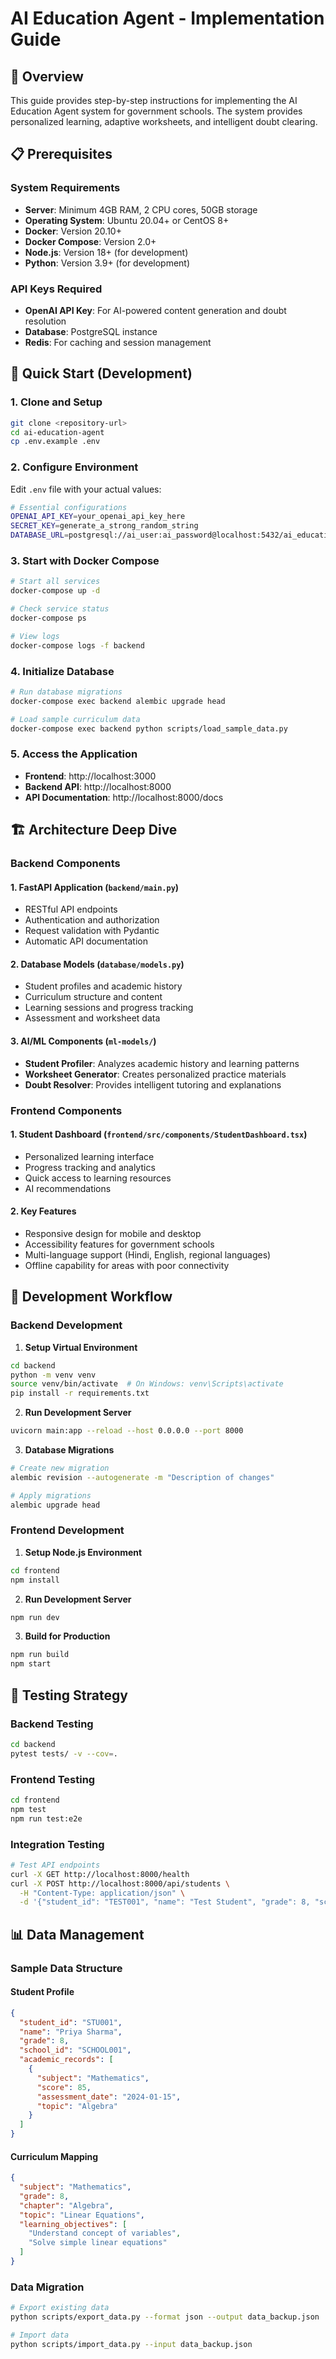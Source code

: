 # AI Education Agent - Implementation Guide

## 🎯 Overview

This guide provides step-by-step instructions for implementing the AI Education Agent system for government schools. The system provides personalized learning, adaptive worksheets, and intelligent doubt clearing.

## 📋 Prerequisites

### System Requirements
- **Server**: Minimum 4GB RAM, 2 CPU cores, 50GB storage
- **Operating System**: Ubuntu 20.04+ or CentOS 8+
- **Docker**: Version 20.10+
- **Docker Compose**: Version 2.0+
- **Node.js**: Version 18+ (for development)
- **Python**: Version 3.9+ (for development)

### API Keys Required
- **OpenAI API Key**: For AI-powered content generation and doubt resolution
- **Database**: PostgreSQL instance
- **Redis**: For caching and session management

## 🚀 Quick Start (Development)

### 1. Clone and Setup
```bash
git clone <repository-url>
cd ai-education-agent
cp .env.example .env
```

### 2. Configure Environment
Edit `.env` file with your actual values:
```bash
# Essential configurations
OPENAI_API_KEY=your_openai_api_key_here
SECRET_KEY=generate_a_strong_random_string
DATABASE_URL=postgresql://ai_user:ai_password@localhost:5432/ai_education
```

### 3. Start with Docker Compose
```bash
# Start all services
docker-compose up -d

# Check service status
docker-compose ps

# View logs
docker-compose logs -f backend
```

### 4. Initialize Database
```bash
# Run database migrations
docker-compose exec backend alembic upgrade head

# Load sample curriculum data
docker-compose exec backend python scripts/load_sample_data.py
```

### 5. Access the Application
- **Frontend**: http://localhost:3000
- **Backend API**: http://localhost:8000
- **API Documentation**: http://localhost:8000/docs

## 🏗️ Architecture Deep Dive

### Backend Components

#### 1. FastAPI Application (`backend/main.py`)
- RESTful API endpoints
- Authentication and authorization
- Request validation with Pydantic
- Automatic API documentation

#### 2. Database Models (`database/models.py`)
- Student profiles and academic history
- Curriculum structure and content
- Learning sessions and progress tracking
- Assessment and worksheet data

#### 3. AI/ML Components (`ml-models/`)
- **Student Profiler**: Analyzes academic history and learning patterns
- **Worksheet Generator**: Creates personalized practice materials
- **Doubt Resolver**: Provides intelligent tutoring and explanations

### Frontend Components

#### 1. Student Dashboard (`frontend/src/components/StudentDashboard.tsx`)
- Personalized learning interface
- Progress tracking and analytics
- Quick access to learning resources
- AI recommendations

#### 2. Key Features
- Responsive design for mobile and desktop
- Accessibility features for government schools
- Multi-language support (Hindi, English, regional languages)
- Offline capability for areas with poor connectivity

## 🔧 Development Workflow

### Backend Development

1. **Setup Virtual Environment**
```bash
cd backend
python -m venv venv
source venv/bin/activate  # On Windows: venv\Scripts\activate
pip install -r requirements.txt
```

2. **Run Development Server**
```bash
uvicorn main:app --reload --host 0.0.0.0 --port 8000
```

3. **Database Migrations**
```bash
# Create new migration
alembic revision --autogenerate -m "Description of changes"

# Apply migrations
alembic upgrade head
```

### Frontend Development

1. **Setup Node.js Environment**
```bash
cd frontend
npm install
```

2. **Run Development Server**
```bash
npm run dev
```

3. **Build for Production**
```bash
npm run build
npm start
```

## 🧪 Testing Strategy

### Backend Testing
```bash
cd backend
pytest tests/ -v --cov=.
```

### Frontend Testing
```bash
cd frontend
npm test
npm run test:e2e
```

### Integration Testing
```bash
# Test API endpoints
curl -X GET http://localhost:8000/health
curl -X POST http://localhost:8000/api/students \
  -H "Content-Type: application/json" \
  -d '{"student_id": "TEST001", "name": "Test Student", "grade": 8, "school_id": "SCHOOL001"}'
```

## 📊 Data Management

### Sample Data Structure

#### Student Profile
```json
{
  "student_id": "STU001",
  "name": "Priya Sharma",
  "grade": 8,
  "school_id": "SCHOOL001",
  "academic_records": [
    {
      "subject": "Mathematics",
      "score": 85,
      "assessment_date": "2024-01-15",
      "topic": "Algebra"
    }
  ]
}
```

#### Curriculum Mapping
```json
{
  "subject": "Mathematics",
  "grade": 8,
  "chapter": "Algebra",
  "topic": "Linear Equations",
  "learning_objectives": [
    "Understand concept of variables",
    "Solve simple linear equations"
  ]
}
```

### Data Migration
```bash
# Export existing data
python scripts/export_data.py --format json --output data_backup.json

# Import data
python scripts/import_data.py --input data_backup.json
```